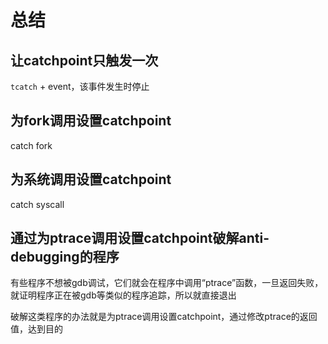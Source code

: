 # 总结

## 让catchpoint只触发一次
`tcatch` + event，该事件发生时停止

## 为fork调用设置catchpoint
catch fork

## 为系统调用设置catchpoint
catch syscall


## 通过为ptrace调用设置catchpoint破解anti-debugging的程序
有些程序不想被gdb调试，它们就会在程序中调用“ptrace”函数，一旦返回失败，就证明程序正在被gdb等类似的程序追踪，所以就直接退出

破解这类程序的办法就是为ptrace调用设置catchpoint，通过修改ptrace的返回值，达到目的
